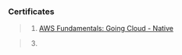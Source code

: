 ### Certificates 

> 1. [AWS Fundamentals: Going Cloud - Native](https://github.com/ChitralwarManik/Certificates/blob/main/AWS%20Fundamentals.pdf)

> 3. 
